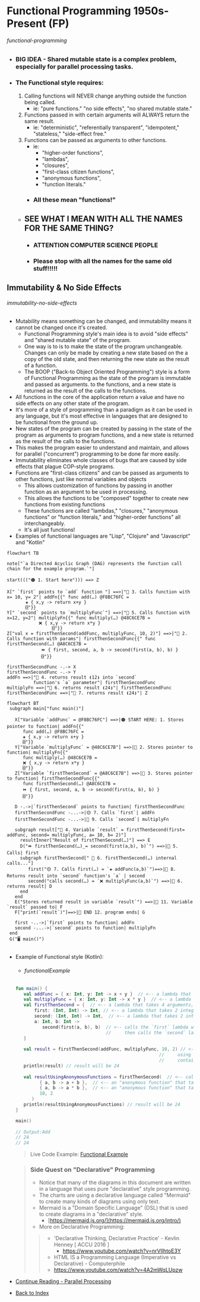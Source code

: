 # Functional Programming 1950s-Present (FP) <a name="FunctionalProgramming"></a>
###### functional-programming
  - ### BIG IDEA - Shared mutable state is a complex problem, especially for parallel processing tasks. 

  - ### The Functional style requires:
    1) Calling functions will NEVER change anything outside the function being called. 
       - ie: "pure functions." "no side effects", "no shared mutable state."
    2) Functions passed in with certain arguments will ALWAYS return the same result.
       - ie: "deterministic", "referentially transparent", "idempotent," "stateless," "side-effect free."
    3) Functions can be passed as arguments to other functions.
       - ie: 
         - "higher-order functions", 
         - "lambdas", 
         - "closures",
         - "first-class citizen functions", 
         - "anonymous functions", 
         - "function literals."
       - ### All these mean "functions!"
       
    - ## SEE WHAT I MEAN WITH ALL THE NAMES FOR THE SAME THING?
      - ### ATTENTION COMPUTER SCIENCE PEOPLE 
      - ### Please stop with all the names for the same old stuff!!!!!   

## Immutability & No Side Effects <a name="immutability-no-side-effects"></a>
###### immutability-no-side-effects
  - Mutability means something can be changed, and immutability means it cannot be changed once it's created.
    - Functional Programming style's main idea is to avoid "side effects" and "shared mutable state" of the program.
    - One way is to is to make the state of the program unchangeable. Changes can only be made by creating a new state
      based on the a copy of the old state, and then returning the new state as the result of a function.
    - The BOOP ("Back-to Object Oriented Programming") style is a form of Functional Programming as the state of the 
      program is immutable and passed as arguments.
      to the functions, and a new state is returned as the result of the calls to the functions.
- All functions in the core of the application return a value and have no side effects on any other state of
  the program.
- It's more of a style of programming than a paradigm as it can be used in any language, but it's most effective
  in languages that are designed to be functional from the ground up.
- New states of the program can be created by passing in the state of the program as arguments to program functions,
  and a new state is returned as the result of the calls to the functions.
- This makes the program easier to understand and maintain, and allows for parallel ("concurrent") programming
  to be done far more easily.
- Immutability eliminates whole classes of bugs that are caused by side effects that plague COP-style programs.
- Functions are "first-class citizens" and can be passed as arguments to other functions, just like normal variables and objects
    - This allows customization of functions by passing in another function as an argument to be used in processing.
    - This allows the functions to be "composed" together to create new functions from existing functions
    - These functions are called "lambdas," "closures," "anonymous functions" or "function literals,"
      and "higher-order functions" all interchangeably. 
    - It's all just functions!
- Examples of functional languages are "Lisp", "Clojure" and "Javascript" and "Kotlin"


```mermaid
flowchart TB

note["`a Directed Acyclic Graph (DAG) represents the function call chain for the example program.`"]

start((("🟠 1. Start here"))) ==> Z

X[" `first` points to `add` function "] ==>|"🔵 3. Calls function with x= 10, y= 2"| addFn{{" func add(…) @F8BC76FC =
       ✚ { x,y -> return x+y } 
       ⌺"}}
Y[" `second` points to `multiplyFunc`"] ==>|"🔵 5. Calls function with x=12, y=2"| multiplyFn{{" func multiply(…) @48C6CE7B = 
            ❌ { x,y -> return x*y }
                 ⌺"}}
Z["val x = firstThenSecond(addFunc, multiplyFunc, 10, 2)"] ==>|"🔵 2. Calls function with params"| firstThenSecondFunc{{" func firstThenSecond(…) @A8C6CE7B =
             ⏩ { first, second, a, b -> second(first(a, b), b) }
             ⌺"}}

firstThenSecondFunc -.-> X
firstThenSecondFunc -.-> Y
addFn ==>|"🔵 4. returns result ❪12❫ into `second`
          function's `a` parameter"| firstThenSecondFunc
multiplyFn ==>|"🔵 6. returns result ❪24❫"| firstThenSecondFunc
firstThenSecondFunc ==>|"🔵 7. returns result ❪24❫"| Z

```

```mermaid
flowchart BT
 subgraph main["func main()"]
    
   X["Variable `addFunc` = @F8BC76FC"] ==>|🟠 START HERE: 1. Stores pointer to function| addFn{{" 
      func add(…) @F8BC76FC =
      ✚ { x,y -> return x+y }
      ⌺"}}
   Y["Variable `multiplyFunc` = @48C6CE7B"] ==>|🔵 2. Stores pointer to function| multiplyFn{{" 
      func multiply(…) @48C6CE7B = 
      ❌ { x,y -> return x*y }
      ⌺"}}
   Z["Variable `firstThenSecond` = @A8C6CE7B"] ==>|🔵 3. Stores pointer to function| firstThenSecondFunc{{" 
      func firstThenSecond(…) @A8C6CE7B =
      ⏩ { first, second, a, b -> second(first(a, b), b) }
      ⌺"}}
   
   D -.->|`firstThenSecond` points to function| firstThenSecondFunc
   firstThenSecondFunc -...->|🟡 7. Calls `first`| addFn
   firstThenSecondFunc -...->|🔴 9. Calls `second`| multiplyFn
   
   subgraph result["🔵 4. Variable `result` = firstThenSecond(first= addFunc, second= multiplyFunc, a= 10, b= 2)"]
     resultInner["Result of firstThenSecond(…)"] ==> E
     D("⏩ firstThenSecond(…)_= second(first(a,b), b)`") ==>|🔵 5. Calls| first
     subgraph firstThenSecond[" 🔵 6. firstThenSecond(…) internal calls..."]
        first("🟡 7. Calls first(…) = `✚ addFunc(a,b)`")==>|🔵 8. Returns result into `second` function's `a` | second
        second("calls second(…) = `❌ multiplyFunc(a,b)`") ==>|🔵 6. returns result| D
     end
   end
   E("Stores returned result in variable `result`") ==>|🔵 11. Variable `result` passed to| F
   F["print(`result`)"]==>|🔵 END 12. program ends| G

   first -..->|`first` points to function| addFn
   second -...->|`second` points to function| multiplyFn
 end
 G("🖥️ main()")
 
```
- Example of Functional style (Kotlin):
  - ###### functionalExample
  ```Kotlin
  fun main() {
     val addFunc = { x: Int, y: Int -> x + y }  // <-- a lambda that takes 2 integers and returns the sum of the integers.
     val multiplyFunc = { x: Int, y: Int -> x * y }  // <-- a lambda that takes 2 integers and returns the product of the integers.
     val firstThenSecond = {  // <-- a lambda that takes 4 arguments, 2 functions and 2 integers, and returns the result of the 2 functions. 
         first: (Int, Int) -> Int, // <-- a lambda that takes 2 integers and returns an integer, it's executed first.
         second: (Int, Int) -> Int,  // <-- a lambda that takes 2 integers and returns an integer, it's executed second.
         a: Int, b: Int -> 
            second(first(a, b), b)  // <-- calls the `first` lambda with the 2 integers (a & b), 
                                    //     then calls the `second` lambda with the result of `first()` and the 2nd integer (b)
     }              
     
     val result = firstThenSecond(addFunc, multiplyFunc, 10, 2) // <-- calls the lambda with the 2 functions and 2 integers 
                                                        //     using the "first class citizen" variables that each 
                                                        //     contain a function as a value (also called a lambda.)
     println(result) // result will be 24
     
     val resultUsingAnonymousFunctions = firstThenSecond(  // <-- calls the `firstThenSecond` lambda with the 2 "anonymous functions" and 2 integers.
           { a, b -> a + b },  // <-- an "anonymous function" that takes 2 integers and returns the sum of the integers.
           { a, b -> a * b },  // <-- an "anonymous function" that takes 2 integers and returns the product of the integers.
           10, 2
        )
     println(resultUsingAnonymousFunctions) // result will be 24 
  }
  
  main()
    
  // Output:Add 
  // 24
  // 24
  ```
  > Live Code Example: [Functional Example](src/main/kotlin/functionalExample.kt)

  > ### Side Quest on "Declarative" Programming
  > - Notice that many of the diagrams in this document are written in a language that uses pure "declarative" style programming.
  >- The charts are using a declarative language called "Mermaid" to create many kinds of diagrams using only text.
  >- Mermaid is a "Domain Specific Language" (DSL) that is used to create diagrams in a "declarative" style.
  >   - [https://mermaid.js.org/](https://mermaid.js.org/intro/)
  > - More on Declarative Programming:
  >> - 'Declarative Thinking, Declarative Practice' - Kevlin Henney [ ACCU 2016 ]
  >>   - https://www.youtube.com/watch?v=nrVIlhtoE3Y 
  >> - HTML IS a Programming Language (Imperative vs Declarative) - Computerphile
  >>  - https://www.youtube.com/watch?v=4A2mWqLUpzw


- [Continue Reading - Parallel Processing](./12-ParallelProcessing.md)  
- [Back to Index](README.md)